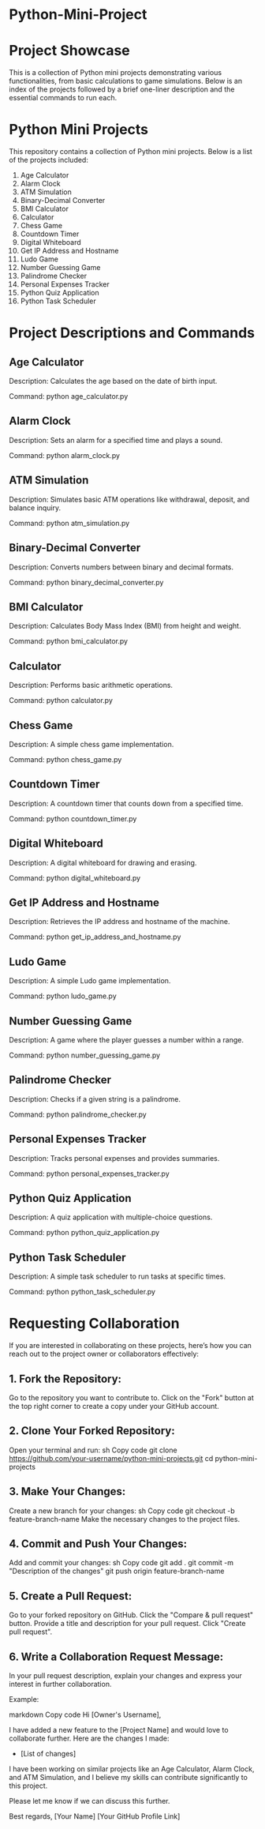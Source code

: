 # Python-Mini-Project

# Project Showcase
This is a collection of Python mini projects demonstrating various functionalities, from basic calculations to game simulations. 
Below is an index of the projects followed by a brief one-liner description and the essential commands to run each.

# Python Mini Projects

This repository contains a collection of Python mini projects. Below is a list of the projects included:

1. Age Calculator
2. Alarm Clock
3. ATM Simulation
4. Binary-Decimal Converter
5. BMI Calculator
6. Calculator
7. Chess Game
8. Countdown Timer
9. Digital Whiteboard
10. Get IP Address and Hostname
11. Ludo Game
12. Number Guessing Game
13. Palindrome Checker
14. Personal Expenses Tracker
15. Python Quiz Application
16. Python Task Scheduler

# Project Descriptions and Commands

## Age Calculator

Description: Calculates the age based on the date of birth input.

Command: python age_calculator.py

## Alarm Clock

Description: Sets an alarm for a specified time and plays a sound.

Command: python alarm_clock.py

## ATM Simulation

Description: Simulates basic ATM operations like withdrawal, deposit, and balance inquiry.

Command: python atm_simulation.py

## Binary-Decimal Converter

Description: Converts numbers between binary and decimal formats.

Command: python binary_decimal_converter.py

## BMI Calculator

Description: Calculates Body Mass Index (BMI) from height and weight.

Command: python bmi_calculator.py

## Calculator

Description: Performs basic arithmetic operations.

Command: python calculator.py

## Chess Game

Description: A simple chess game implementation.

Command: python chess_game.py

## Countdown Timer

Description: A countdown timer that counts down from a specified time.

Command: python countdown_timer.py

## Digital Whiteboard

Description: A digital whiteboard for drawing and erasing.

Command: python digital_whiteboard.py

## Get IP Address and Hostname

Description: Retrieves the IP address and hostname of the machine.

Command: python get_ip_address_and_hostname.py

## Ludo Game

Description: A simple Ludo game implementation.

Command: python ludo_game.py

## Number Guessing Game

Description: A game where the player guesses a number within a range.

Command: python number_guessing_game.py

## Palindrome Checker

Description: Checks if a given string is a palindrome.

Command: python palindrome_checker.py

## Personal Expenses Tracker

Description: Tracks personal expenses and provides summaries.

Command: python personal_expenses_tracker.py

## Python Quiz Application

Description: A quiz application with multiple-choice questions.

Command: python python_quiz_application.py

## Python Task Scheduler

Description: A simple task scheduler to run tasks at specific times.

Command: python python_task_scheduler.py




# Requesting Collaboration
If you are interested in collaborating on these projects, here’s how you can reach out to the project owner or collaborators effectively:

## 1. Fork the Repository:

Go to the repository you want to contribute to.
Click on the "Fork" button at the top right corner to create a copy under your GitHub account.

## 2. Clone Your Forked Repository:
Open your terminal and run:
sh
Copy code
git clone https://github.com/your-username/python-mini-projects.git
cd python-mini-projects

## 3. Make Your Changes:
Create a new branch for your changes:
sh
Copy code
git checkout -b feature-branch-name
Make the necessary changes to the project files.

## 4. Commit and Push Your Changes:
Add and commit your changes:
sh
Copy code
git add .
git commit -m "Description of the changes"
git push origin feature-branch-name

## 5. Create a Pull Request:
Go to your forked repository on GitHub.
Click the "Compare & pull request" button.
Provide a title and description for your pull request.
Click "Create pull request".

## 6. Write a Collaboration Request Message:

In your pull request description, explain your changes and express your interest in further collaboration.

Example:

markdown
Copy code
Hi [Owner's Username],

I have added a new feature to the [Project Name] and would love to collaborate further. Here are the changes I made:
- [List of changes]

I have been working on similar projects like an Age Calculator, Alarm Clock, and ATM Simulation, and I believe my skills can contribute significantly to this project.

Please let me know if we can discuss this further.

Best regards,
[Your Name]
[Your GitHub Profile Link]
